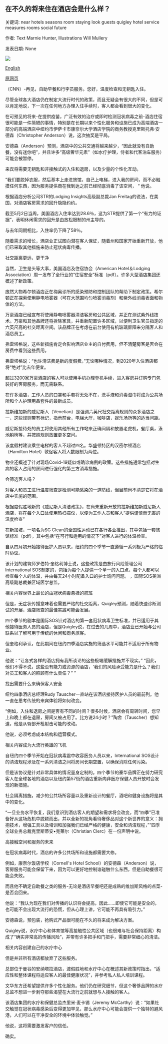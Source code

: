 ## 在不久的将来住在酒店会是什么样？

关键词: near hotels seasons room staying look guests quigley hotel service measures rooms social future

作者: Text Marnie Hunter, Illustrations Will Mullery

发表日期: None

![](https://cdn.cnn.com/cnnnext/dam/assets/200506162918-0428-travel-hotel-covid-concierge-after-super-tease.jpg)

[English](What%20will%20staying%20in%20a%20hotel%20look%20like%20in%20the%20near%20future%3F.md)

[原网页](https://edition.cnn.com/travel/article/hotels-safety-coronavirus/index.html)

（CNN）-再见，自助早餐和行李员服务。您好，温度检查和无钥匙入住。

尽管全球各大酒店仍在制定大流行时代的政策，而且无疑会有很大的不同，但是可以肯定地说，下一次在任何地方办理入住手续时，客人都会看到很大的变化。

在可预见的将来-在提供疫苗，广泛有效的治疗或即时检测冠状病毒之前-酒店住宿很可能是一件简陋的事情，特别是在长期以来个性化服务和设施已成为高端酒店一部分的高端酒店中纽约市伊萨卡市康奈尔大学酒店学院的商务教授克里斯托弗·安德森（Christopher Anderson）说，这次抽奖是平局。

安德森（Anderson）预测，酒店中的公共交通将越来越少，“因此就没有自助餐，没有迷你吧”，并且许多“高级奢华元素”（如水疗护理，侍者和代客泊车服务）可能会被暂停。

来宾将需要无钥匙和非接触式的入住和退房，以及少量的个性化互动。

“我们要脱掉衣服，然后基本上走进旅馆，自己上电梯，进入我的房间，而不必触摸任何东西，因为服务提供商在我到达之前已经彻底消毒了该空间， “ 他说。

根据酒店分析公司STR的Lodging Insights高级副总裁Jan Freitag的说法，在美国，对酒店客房需求的回升隐隐约约。

截至5月2日当周，美国酒店入住率达到28.6％，这为STR提供了第一个“有力的证据”，表明休闲需求的回升是由放松限制的州主导的。

与去年同期相比，入住率仍下降了58％。

随着需求的增长，酒店业正试图向潜在客人保证，随着州和国家开始重新开放，他们已采取其他措施来防止冠状病毒传播。

社交距离更远，更干净

当然，卫生是头等大事，美国酒店及住宿协会（American Hotel＆Lodging Association）周一发布了全行业的“住宿安全”标准（pdf）。许多大型酒店集团还概述了新政策。

庞然大物希尔顿酒店正在梅奥诊所的感染预防和控制团队的帮助下制定政策。希尔顿正在探索使用静电喷雾器（可在大范围均匀喷雾消毒剂）和紫外线消毒表面和物体的方法。

万豪酒店已经宣布将使用静电喷雾器清洁客房和公共区域，并正在测试紫外线技术。万豪和其他品牌还将拆除家具，并重新配置许多区域，以便利卫生官员指定的六英尺高的社交距离空间。该品牌正在考虑在前台使用有机玻璃屏障来分隔客人和酒店员工。

弗雷塔格说，这些新措施肯定会影响酒店业主的自付费用，但不清楚房客是否会在房费中看到这些费用。

弗雷塔格说：“也许清洁费是新的度假费。”无论哪种情况，到2020年入住酒店都将“绝对”比去年便宜。

超过3200家万豪酒店的客人可以使用手机办理登机手续，进入客房并订购专门包装好的客房服务，而无需联系。

在许多酒店，工作人员的口罩和手套将无处不在，洗手液和消毒湿巾将成为公共场所和个人护理用品套件的最新成员。

拉斯维加斯的威尼斯人（Venetian）是强调六英尺社交距离规则的众多酒店之一，这些规则带有标记，指示前台，电梯大厅，咖啡店，娱乐场所等的适当间距。

威尼斯接待处的员工将使用其他所有工作站来正确间隔和放置老虎机，餐厅桌，泳池躺椅等，并按照规则放置更多空间。

该度假村建议乘坐电梯的客人不超过四名。华盛顿特区的汉密尔顿酒店（Hamilton Hotel）敦促客人将人数限制为两位。

物业还概述了针对现场Covid-19疑似或确诊病例的政策。这些措施通常包括对生病的客人占用的房间进行强化的第三方消毒措施。

会筛选客人吗？

对客人和员工进行温度筛查是检测可能感染的一道防线，但目前尚不清楚它将在酒店中实施的范围。

根据度假胜地新的《威尼斯人清洁政策》，在尚未重新开放的拉斯维加斯威尼斯人酒店，将在每个入口处使用热扫描仪，以便为工作人员和客人“提供谨慎而无害的温度检查”

在新加坡，一项名为SG Clean的全国性运动已在各行各业推出，其中包括一套旅馆标准（pdf），其中包括“在可行和适用的情况下”对客人进行的体温检查。

自从四月初开始接待医护人员以来，纽约的四个季节一直遵循一系列极为严格的临时协议。

该计划的建筑师罗伯特·奎格利博士说，这些政策是由旅行风险管理公司International SOS制定的，包括为每个人提供一个单一的入口点，每个人都可以检查每个人的体温，并由每天24小时配备入口的护士询问问题。 ，国际SOS美洲高级副总裁兼区域医学总监。

相关内容世界上最长的由冠状病毒悬挂的航班

但是，无症状传播意味着也需要严格的社交距离，Quigley预测，随着快速诊断测试的开展，酒店筛查的最佳实践可能会发展。

四个季节的剧本是国际SOS针对酒店的第一套冠状病毒卫生标准，并已适用于其他接待医务人员的酒店，但是Quigley说，在过去的几周中，酒店业已开始与公司联系以了解可用于传统的休闲和商务旅客。

但奎格利承认，在此期间在纽约四季酒店实施的筛选水平可能并不适用于所有物业。

他说：“让各式各样的酒店拥有我所谈论的这些极端缓解措施并不现实。” “因此，他们不得不说，这些没有能力或资源的酒店，'我们的风险承受能力是什么？我们对员工和客人的照顾有什么责任？” ”

找出需要什么来确保客人安全

纽约四季酒店总经理Rudy Tauscher一直站在该酒店接待医护人员的最前列。他一直在思考传统的来宾体验将如何改变。

“例如，入住和退房之间是否有不同的时间？很多时候，酒店会有周转时间，您早上和晚上都在退房，房间又被占用了。比方说24小时？”陶舍（Tauscher）想知道，他是从臀部开枪射击可能的改动。

他说，必须考虑成本结构和运营模式。

相关内容成为大流行英雄的飞机

自纽约四个季节开始在冠状病毒震中收容医务人员以来，International SOS设计的清洁规程涉及在一系列清洁之间将房间长期空置，以确保消除任何污染。

但是该协议是针对非常具体的情况量身定制的。四个季节的豪华品牌正在努力研究客人在全球各地的酒店以及纽约第57街的酒店重新向非医疗保健人员开放时会发现的新措施。

社会隔离措施，减少的公共场所容量以及重新设计的餐厅，酒吧和健身设施将是其中的变化。

“一旦业务水平恢复，我们意识到酒店客人的期望和需求将会改变，而“四季”已准备好从这场危机中脱颖而出，并以全新的视角看待奢侈品对这个新世界的意义：拥抱技术，增强工具以及培训和加强我们已经严格的健康，安全和清洁规程，”“四季全球业务总裁克里斯蒂安•克莱尔（Christian Clerc）在一份声明中说。

高接触空间和服务的未来

在冠状病毒时代，酒店的许多公共场所和设施都需要大修。

例如，康奈尔饭店学校（Cornell's Hotel School）的安德森（Anderson）说，客房服务可能会保留下来，因为可以更好地控制谁碰触什么东西，但是自助餐很可能会失败。

而且他不确定自助餐之类的服务-无论是酒店早餐吧还是成熟的维加斯风格的点菜-是否会回来。

他说：“我认为现在我们对传播的认识将会提高，因此……即使它可能是安全的，也可能不会出现大流行的恐慌，但从心理上讲，它可能不再具有吸引力。”

安德森说，预包装，抢购式产品很可能在不久的将来成为解决方案。

Quigley说，水疗中心和体育馆等高接触性公共区域（也很难与社会保持距离）构成了“确实非常高的传播风险”，并带有许多把手和门把手，需要非常细心的清洁。

相关内容创建自己的水疗中心

但是并非所有酒店都放弃了这些服务。

总部位于曼谷的安纳塔拉酒店，渡假胜地和水疗中心在概述其新政策时指出，“适应性和整体课程将适应客人的最佳健康状况”，并参考私人私人培训课程。

文华东方还希望提供许多个性化服务。他们仍在研究细节，但这个奢侈品牌的水疗总监不想进一步剥夺那些渴望在大流行之前就想与人接触的客人。

该酒店集团的水疗和保健总监杰里米·麦卡锡（Jeremy McCarthy）说：“如果社交触觉在冠状病毒感染后变得更加罕见，那么水疗中心可能会提供一个独特的避风港，人们可以在干净安全的环境中体验触觉。”

他说，这将需要激发客户的信任。

确实。